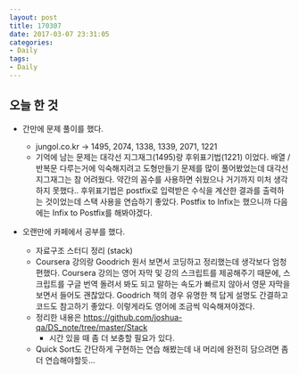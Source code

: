 ```yaml
---
layout: post
title: 170307
date: 2017-03-07 23:31:05
categories:
- Daily
tags:
- Daily
---
```


## 오늘 한 것

*   간만에 문제 풀이를 했다.

    *   jungol.co.kr -> 1495, 2074, 1338, 1339, 2071, 1221
    *   기억에 남는 문제는 대각선 지그재그(1495)랑 후위표기법(1221) 이었다.
        배열 / 반복문 다루는거에 익숙해지려고 도형만들기 문제를 많이 풀어봤었는데 대각선 지그재그는 참 어려웠다. 약간의 꼼수를 사용하면 쉬웠으나 거기까지 미처 생각하지 못했다..
        후위표기법은 postfix로 입력받은 수식을 계산한 결과를 출력하는 것이었는데 스택 사용을 연습하기 좋았다. Postfix to Infix는 했으니까 다음에는 Infix to Postfix를 해봐야겠다.

*   오랜만에 카페에서 공부를 했다.

    *   자료구조 스터디 정리 (stack)
    *   Coursera 강의랑 Goodrich 원서 보면서 코딩하고 정리했는데 생각보다 엄청 편했다. Coursera 강의는 영어 자막 및 강의 스크립트를 제공해주기 때문에, 스크립트를 구글 번역 돌려서 봐도 되고 말하는 속도가 빠르지 않아서 영문 자막을 보면서 들어도 괜찮았다.
        Goodrich 책의 경우 유명한 책 답게 설명도 간결하고 코드도 참고하기 좋았다. 이렇게라도 영어에 조금씩 익숙해져야겠다.
    *   정리한 내용은 https://github.com/joshua-qa/DS_note/tree/master/Stack
        *   시간 있을 때 좀 더 보충할 필요가 있다.
    *   Quick Sort도 간단하게 구현하는 연습 해봤는데 내 머리에 완전히 담으려면 좀 더 연습해야할듯...
